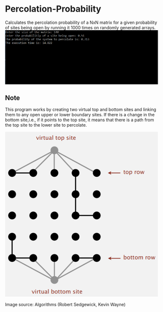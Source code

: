 # Percolation-Probability
Calculates the percolation probability of a NxN matrix for a given probability of sites being open by running it 1000 times on randomly generated arrays. 
![](percolation_execTime.png )

## Note
This program works by creating two virtual top and bottom sites and linking them to any open upper or lower boundary sites. If there is a change in the bottom site,i.e., if it points to the top site, it means that there is a path from the top site to the lower site to percolate.

![](Percoalation_model.png)

Image source: Algorithms (Robert Sedgewick, Kevin Wayne)
